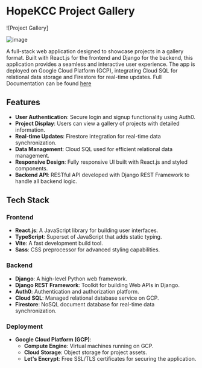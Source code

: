 # HopeKCC Project Gallery

![Project Gallery]

![image](https://github.com/user-attachments/assets/6d78dd25-ac76-4e06-8569-4e29aad95bc4)


A full-stack web application designed to showcase projects in a gallery format. Built with React.js for the frontend and Django for the backend, this application provides a seamless and interactive user experience. The app is deployed on Google Cloud Platform (GCP), integrating Cloud SQL for relational data storage and Firestore for real-time updates. Full Documentation can be found [here](https://docs.google.com/document/d/1DFvpC6HaP0BZCbFuoJSiUDWjZw581jH_6HWSwFUEGkI/edit#heading=h.gho0deaf3vpn)

## Features

- **User Authentication**: Secure login and signup functionality using Auth0.
- **Project Display**: Users can view a gallery of projects with detailed information.
- **Real-time Updates**: Firestore integration for real-time data synchronization.
- **Data Management**: Cloud SQL used for efficient relational data management.
- **Responsive Design**: Fully responsive UI built with React.js and styled components.
- **Backend API**: RESTful API developed with Django REST Framework to handle all backend logic.

## Tech Stack

### Frontend
- **React.js**: A JavaScript library for building user interfaces.
- **TypeScript**: Superset of JavaScript that adds static typing.
- **Vite**: A fast development build tool.
- **Sass**: CSS preprocessor for advanced styling capabilities.

### Backend
- **Django**: A high-level Python web framework.
- **Django REST Framework**: Toolkit for building Web APIs in Django.
- **Auth0**: Authentication and authorization platform.
- **Cloud SQL**: Managed relational database service on GCP.
- **Firestore**: NoSQL document database for real-time data synchronization.

### Deployment
- **Google Cloud Platform (GCP)**: 
  - **Compute Engine**: Virtual machines running on GCP.
  - **Cloud Storage**: Object storage for project assets.
  - **Let's Encrypt**: Free SSL/TLS certificates for securing the application.



